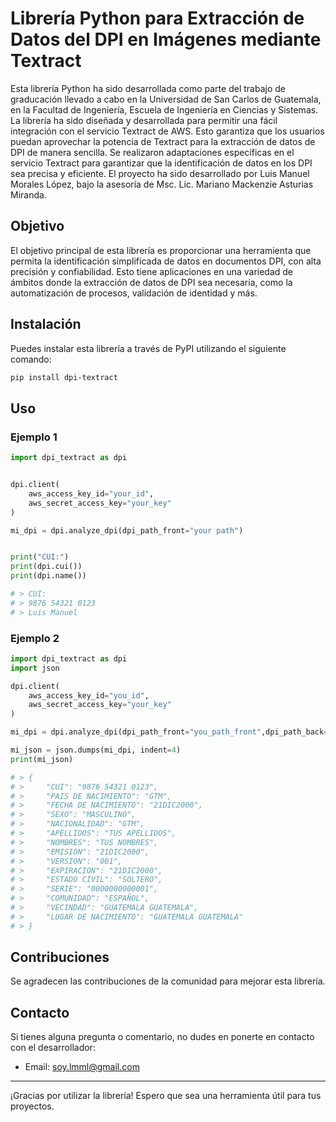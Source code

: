 # Librería Python para Extracción de Datos del DPI en Imágenes mediante Textract

Esta librería Python ha sido desarrollada como parte del trabajo de graducación llevado a cabo en la Universidad de San Carlos de Guatemala, en la Facultad de Ingeniería, Escuela de Ingeniería en Ciencias y Sistemas. La librería ha sido diseñada y desarrollada para permitir una fácil integración con el servicio Textract de AWS. Esto garantiza que los usuarios puedan aprovechar la potencia de Textract para la extracción de datos de DPI de manera sencilla. Se realizaron adaptaciones específicas en el servicio Textract para garantizar que la identificación de datos en los DPI sea precisa y eficiente. El proyecto ha sido desarrollado por Luis Manuel Morales López, bajo la asesoría de Msc. Lic. Mariano Mackenzie Asturias Miranda.

## Objetivo

El objetivo principal de esta librería es proporcionar una herramienta que permita la identificación simplificada de datos en documentos DPI, con alta precisión y confiabilidad. Esto tiene aplicaciones en una variedad de ámbitos donde la extracción de datos de DPI sea necesaria, como la automatización de procesos, validación de identidad y más.

## Instalación

Puedes instalar esta librería a través de PyPI utilizando el siguiente comando:

```bash
pip install dpi-textract
```

## Uso

### Ejemplo 1

```python
import dpi_textract as dpi


dpi.client(
    aws_access_key_id="your_id",
    aws_secret_access_key="your_key"
)

mi_dpi = dpi.analyze_dpi(dpi_path_front="your path")


print("CUI:")
print(dpi.cui())
print(dpi.name())

# > CUI:
# > 9876 54321 0123
# > Luis Manuel
```


### Ejemplo 2

```python
import dpi_textract as dpi
import json

dpi.client(
    aws_access_key_id="you_id",
    aws_secret_access_key="your_key"
)

mi_dpi = dpi.analyze_dpi(dpi_path_front="you_path_front",dpi_path_back="your_path_back")

mi_json = json.dumps(mi_dpi, indent=4)
print(mi_json)

# > {
# >     "CUI": "9876 54321 0123",
# >     "PAIS DE NACIMIENTO": "GTM",
# >     "FECHA DE NACIMIENTO": "21DIC2000",
# >     "SEXO": "MASCULINO",
# >     "NACIONALIDAD": "GTM",
# >     "APELLIDOS": "TUS APELLIDOS",
# >     "NOMBRES": "TUS NOMBRES",
# >     "EMISION": "21DIC2000",
# >     "VERSION": "001",
# >     "EXPIRACION": "21DIC2000",
# >     "ESTADO CIVIL": "SOLTERO",
# >     "SERIE": "0000000000001",
# >     "COMUNIDAD": "ESPAÑOL",
# >     "VECINDAD": "GUATEMALA GUATEMALA",
# >     "LUGAR DE NACIMIENTO": "GUATEMALA GUATEMALA"
# > }
```

## Contribuciones

Se agradecen las contribuciones de la comunidad para mejorar esta librería.

## Contacto

Si tienes alguna pregunta o comentario, no dudes en ponerte en contacto con el desarrollador:

- Email: soy.lmml@gmail.com

---

¡Gracias por utilizar la librería! Espero que sea una herramienta útil para tus proyectos.